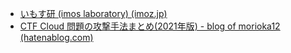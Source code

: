 
- [いもす研 (imos laboratory) (imoz.jp)](https://imoz.jp/note/onlinejudge.html)
- [CTF Cloud 問題の攻撃手法まとめ(2021年版) - blog of morioka12 (hatenablog.com)](https://scgajge12.hatenablog.com/entry/ctf_cloud_2021)